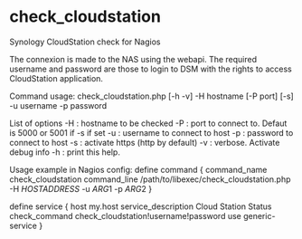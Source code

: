 # check_cloudstation
Synology CloudStation check for Nagios

The connexion is made to the NAS using the webapi. The required username and password are those to login to DSM with the rights to access CloudStation application.

Command usage:
check_cloudstation.php [-h -v] -H hostname [-P port] [-s] -u username -p password

List of options
    -H : hostname to be checked
    -P : port to connect to. Defaut is 5000 or 5001 if -s if set
    -u : username to connect to host
    -p : password to connect to host
    -s : activate https (http by default)
    -v : verbose. Activate debug info
    -h : print this help.

				
Usage example in Nagios config:
define command {
	command_name check_cloudstation
	command_line /path/to/libexec/check_cloudstation.php -H $HOSTADDRESS$ -u $ARG1$ -p $ARG2$
}


define service {
	host	my.host
	service_description Cloud Station Status
	check_command check_cloudstation!username!password
	use generic-service
}